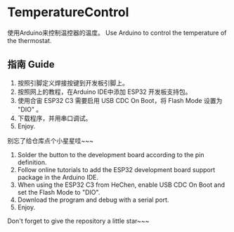 # TemperatureControl
 使用Arduino来控制温控器的温度。
Use Arduino to control the temperature of the thermostat.

## 指南 Guide

1. 按照引脚定义焊接按键到开发板引脚上。
2. 按照网上的教程，在Arduino IDE中添加 ESP32 开发板支持包。
3. 使用合宙 ESP32 C3 需要启用 USB CDC On Boot，将 Flash Mode 设置为 "DIO" 。
4. 下载程序，并用串口调试。
5. Enjoy.



别忘了给仓库点个小星星哇~~~



1. Solder the button to the development board according to the pin definition.
2. Follow online tutorials to add the ESP32 development board support package in the Arduino IDE.
3. When using the ESP32 C3 from HeChen, enable USB CDC On Boot and set the Flash Mode to "DIO".
4. Download the program and debug with a serial port.
5. Enjoy.



Don't forget to give the repository a little star~~~
